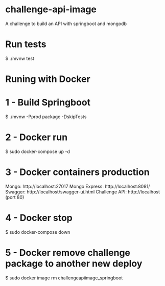 # challenge-api-image
A challenge to build an API with springboot and mongodb



# Run tests
$ ./mvnw test




# Runing with Docker


# 1 - Build Springboot
$ ./mvnw -Pprod package -DskipTests


# 2 - Docker run
$ sudo docker-compose up -d


# 3 - Docker containers production
Mongo: http://localhost:27017
Mongo Express: http://localhost:8081/
Swagger: http://localhost/swagger-ui.html
Challenge API: http://localhost (port 80)


# 4 - Docker stop
$ sudo docker-compose down


# 5 - Docker remove challenge package to another new deploy
$ sudo docker image rm challengeapiimage_springboot




